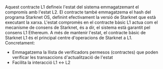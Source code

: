 Aquest contracte L1 defineix l'estat del sistema emmagatzemant el compromís amb l'estat L2. El contracte també emmagatzema el hash del programa Starknet OS, definint efectivament la versió de Starknet que està executant la xarxa. L'estat compromès en el contracte bàsic L1 actua com el mecanisme de consens de Starknet, és a dir, el sistema està garantit pel consens L1 Ethereum. A més de mantenir l'estat, el contracte bàsic de Starknet L1 és el principal centre d'operacions de Starknet a L1. Concretament:

* Emmagatzema la llista de verificadors permesos (contractes) que poden verificar les transaccions d'actualització de l'estat
* Facilita la interacció L1 ↔ L2